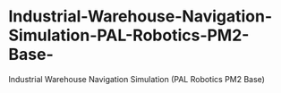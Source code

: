 # Industrial-Warehouse-Navigation-Simulation-PAL-Robotics-PM2-Base-
Industrial Warehouse Navigation Simulation (PAL Robotics PM2 Base)
